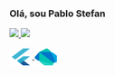 ### Olá, sou Pablo Stefan

 <div>
  <a href="https://github.com/pablostefan">
  <img height="180em" src="https://github-readme-stats.vercel.app/api?username=pablostefan&show_icons=true&theme=radical"/>
  <img height="180em" src="https://github-readme-stats.vercel.app/api/top-langs/?username=pablostefan&layout=compact&langs_count=7&theme=radical"/>
</div>
<div style="display: inline_block"><br>
    <img align="center" alt="Rafa-React" height="30" width="40" src="https://raw.githubusercontent.com/devicons/devicon/master/icons/flutter/flutter-original.svg">
  <img align="center" alt="Ts" height="30" width="40" src="https://raw.githubusercontent.com/devicons/devicon/master/icons/dart/dart-original.svg">
</div>
